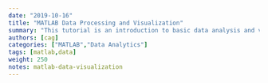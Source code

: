 ```yaml
---
date: "2019-10-16"
title: "MATLAB Data Processing and Visualization"
summary: "This tutorial is an introduction to basic data analysis and visualization in MATLAB&trade;."
authors: [cag]
categories: ["MATLAB","Data Analytics"]
tags: [matlab,data]
weight: 250
notes: matlab-data-visualization
---
```



